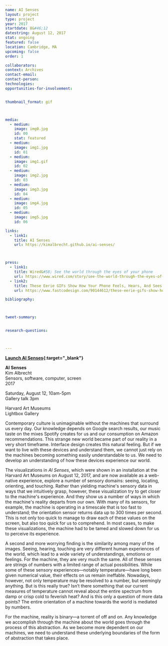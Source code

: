 ```yaml
---
name: AI Senses
layout: project
type: project
year: 2017
startdate: 8&#46;12
datestring: August 12, 2017
stat: ongoing
featured: false
location: Cambridge, MA
upcoming: false
order: 1

collaborators:
context: Archives
contact-email:
contact-person:
technologies: 
opportunities-for-involvement:


thumbnail_format: gif



media:
  - medium:
    image: img0.jpg
    id: 00
    stat: featured
  - medium:
    image: img1.jpg
    id: 01
  - medium:
    image: img1.gif
    id: 02
  - medium:
    image: img2.jpg
    id: 03
  - medium:
    image: img3.jpg
    id: 04
  - medium:
    image: img4.jpg
    id: 05
  - medium:
    image: img5.jpg
    id: 06

links:
  - link1: 
    title: AI Senses
    url: https://kimalbrecht.github.io/ai-senses/



press:
  - link1: 
    title: Wired&#58; See the world through the eyes of your phone
    url: https://www.wired.com/story/see-the-world-through-the-eyes-of-your-phone/
  - link2: 
    title: These Eerie GIFs Show How Your Phone Feels, Hears, And Sees You
    url: https://www.fastcodesign.com/90144612/these-eerie-gifs-show-how-your-phone-feels-hears-and-sees-you

bibliography:



tweet-summary:


research-questions:



---
```


**[Launch AI Senses](https://kimalbrecht.github.io/ai-senses/){:target="_blank"}**

**AI Senses**
<br />Kim Albrecht
<br />Sensors, software, computer, screen
<br />2017

Saturday, August 12, 10am-5pm
<br />Gallery talk 3pm

Harvard Art Museums
<br />Lightbox Gallery

Contemporary culture is unimaginable without the machines that surround us every day. Our knowledge depends on Google search results, our music taste on the mixes Spotify creates for us and our consumption on Amazon recommendations. This strange new world became part of our reality in a very short timeframe. Interface design creates this natural feeling. But if we want to live with these devices and understand them, we cannot just rely on the machines becoming something easily understandable to us. We need to develop an understanding of how these devices experience our world. 

The visualizations in <em>AI Senses</em>, which were shown in an installation at the Harvard Art Museums on August 12, 2017, and are now available as a web-native experience, explore a number of sensory domains: seeing, locating, orienting, and touching. Rather than yielding machine's sensory data in ways that we intuitively grasp, however, these visualization try to get closer to the machine's experience. And they show us a number of ways in which the machine's reality departs from our own. With many of its sensors, for example, the machine is operating in a timescale that is too fast to understand; the orientation sensor returns data up to 300 times per second. This is not only too quick to manage to draw each of these values on the screen, but also too quick for us to comprehend. In most cases, to make these visualizations, the machine had to be tamed and slowed down for us to perceive its experience. 

A second and more worrying finding is the similarity among many of the images. Seeing, hearing, touching are very different human experiences of the world, which lead to a wide variety of understandings, emotions or feelings. For the machine, they are very much the same. All of these senses are strings of numbers with a limited range of actual possibilities. While some of these sensory experiences—notably temperature—have long been given numerical value, their effects on us remain ineffable. Nowadays, however, not only temperature may be resolved to a number, but seemingly anything. But is this really true? Isn’t there something that our current measures of temperature cannot reveal about the entire spectrum from damp or crisp cold to feverish heat? And is this only a question of more data points? The entire orientation of a machine towards the world is mediated by numbers. 

For the machine, reality is binary—a torrent of off and on. Any knowledge we accomplish through the machine about the world goes through the process of this abstraction. As we become more dependent on our machines, we need to understand these underlying boundaries of the form of abstraction that takes place.

